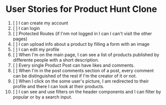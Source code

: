 # User Stories for Product Hunt Clone

1. [ ] I can create my account
2. [ ] I can login
3. [ ] Protected Routes (if I'nm not logged in I can I can't visit the other pages)
4. [ ] I can upload info about a product by filling a form with an image
5. [ ] I can edit my profile
6. [ ] When I'm on the main page, I can see a list of products published by differente people with a short description.
7. [ ] Every single Product Post can have likes and comments. 
8. [ ] When I'm in the post comments section of a post, every comment can be distinguished of the rest if I'm the creator of it or not.
9. [ ] When I click on the some user's picture, I am redirected to their profile and there I can look at their products. 
10. [ ] I can see and use filters on the header components and I can filter by popular or by a search input.


